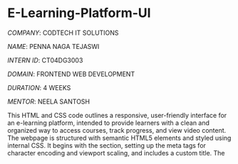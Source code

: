 # E-Learning-Platform-UI

*COMPANY*: CODTECH IT SOLUTIONS

*NAME*: PENNA NAGA TEJASWI

*INTERN ID*: CT04DG3003

*DOMAIN*: FRONTEND WEB DEVELOPMENT

*DURATION*: 4 WEEKS

*MENTOR*: NEELA SANTOSH

This HTML and CSS code outlines a responsive, user-friendly interface for an e-learning platform, intended to provide learners with a clean and organized way to access courses, track progress, and view video content. The webpage is structured with semantic HTML5 elements and styled using internal CSS. It begins with the <head> section, setting up the meta tags for character encoding and viewport scaling, and includes a custom title. The <style> block defines aesthetic and layout rules, applying a modern Segoe UI font across the body, side margins for spacing, a light background, and zero padding for a cleaner canvas. The header uses a vibrant orange (#ff6600) background with centered text in white to announce the platform and offer a welcoming message. Directly below, a navigation bar with a dark background allows users to quickly access sections labeled "Courses," "Progress," and "Videos"; each link is styled in bold white text with hover effects to enhance interactivity. The main content is wrapped in a div with the ID courses (note the typo cointainer, which should be corrected to container), and contains a subsection titled "Course Listing." Three individual course modules are displayed using a card-like layout with white backgrounds, rounded corners, box shadows, and internal padding for visual appeal. Each course block features a title, a brief description, a progress bar component, and an embedded YouTube video using an <iframe>. The progress bars are constructed with nested div elements: the outer .progress-bar div provides a light gray background with rounded corners, while the inner .progress div visually fills a portion of the bar using a green background (#28a745), with widths set inline (e.g., 80% for HTML & CSS Basics). These values could reflect learning progress metrics or completion percentages. The use of iframes allows video playback directly within the course sections, giving users direct access to tutorial content without leaving the page. Videos are responsively styled to fill the container’s width and a fixed height of 250px. The footer element appears at the bottom of the page, adopting the same dark theme as the nav bar, and includes a centered copyright message specific to a 2025 CODTECH Internship UI task. Overall, the structure is visually balanced and simple to navigate, benefiting from strong design principles such as consistent spacing, clear visual hierarchy, interactive feedback through hover states, and progressive enhancement through embedded media. The code also uses flexbox within the nav bar to align links properly and promotes reusability and extendability. There are minor improvements that could be addressed, such as fixing the container class typo and possibly enhancing accessibility by using ARIA roles or landmarks, but the current build serves as a solid foundation for an educational front-end project. This UI demonstrates core front-end development concepts including layout design, multimedia embedding, responsive styling, progress visualization, and semantic markup—making it suitable for use in a GitHub portfolio as a demonstration of skills in HTML, CSS, and basic JavaScript integration (indirectly through video content).
